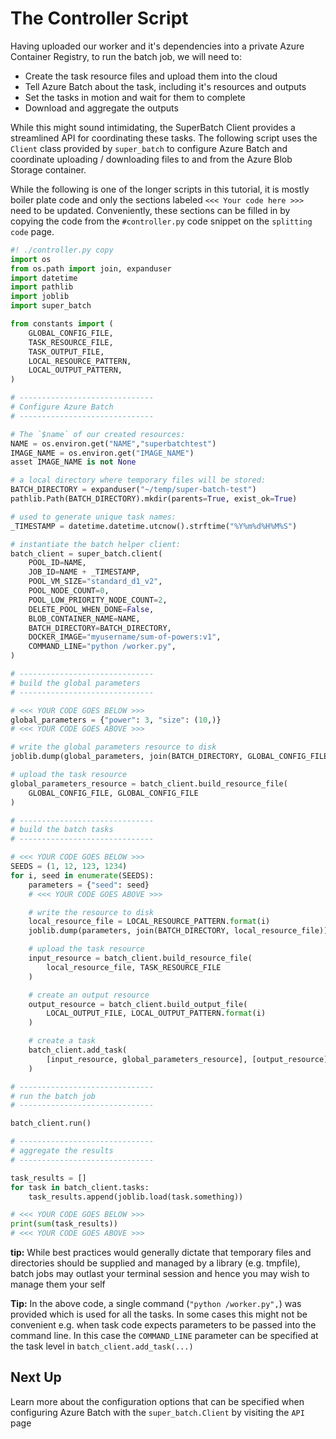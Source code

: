 # The Controller Script

Having uploaded our worker and it's dependencies into a private Azure Container
Registry, to run the batch job, we will need to:

* Create the task resource files and upload them into the cloud
* Tell Azure Batch about the task, including it's resources and outputs
* Set the tasks in motion and wait for them to complete
* Download and aggregate the outputs

While this might sound intimidating, the SuperBatch Client provides a streamlined
API for coordinating these tasks. The following script uses the `Client`
class provided by `super_batch` to configure Azure Batch and coordinate
uploading / downloading files to and from the Azure Blob Storage container.

While the following is one of the longer scripts in this tutorial, it is
mostly boiler plate code and only the sections labeled `<<< Your code here >>>`
need to be updated. Conveniently, these sections can be filled in by copying
the code from the `#controller.py` code snippet on the `splitting code` page.

```python
#! ./controller.py copy
import os
from os.path import join, expanduser
import datetime
import pathlib
import joblib
import super_batch

from constants import (
    GLOBAL_CONFIG_FILE,
    TASK_RESOURCE_FILE,
    TASK_OUTPUT_FILE,
    LOCAL_RESOURCE_PATTERN,
    LOCAL_OUTPUT_PATTERN,
)

# ------------------------------
# Configure Azure Batch
# ------------------------------

# The `$name` of our created resources:
NAME = os.environ.get("NAME","superbatchtest")
IMAGE_NAME = os.environ.get("IMAGE_NAME")
asset IMAGE_NAME is not None

# a local directory where temporary files will be stored:
BATCH_DIRECTORY = expanduser("~/temp/super-batch-test")
pathlib.Path(BATCH_DIRECTORY).mkdir(parents=True, exist_ok=True)

# used to generate unique task names:
_TIMESTAMP = datetime.datetime.utcnow().strftime("%Y%m%d%H%M%S")

# instantiate the batch helper client:
batch_client = super_batch.client(
    POOL_ID=NAME,
    JOB_ID=NAME + _TIMESTAMP,
    POOL_VM_SIZE="standard_d1_v2",
    POOL_NODE_COUNT=0,
    POOL_LOW_PRIORITY_NODE_COUNT=2,
    DELETE_POOL_WHEN_DONE=False,
    BLOB_CONTAINER_NAME=NAME,
    BATCH_DIRECTORY=BATCH_DIRECTORY,
    DOCKER_IMAGE="myusername/sum-of-powers:v1",
    COMMAND_LINE="python /worker.py",
)

# ------------------------------
# build the global parameters
# ------------------------------

# <<< YOUR CODE GOES BELOW >>>
global_parameters = {"power": 3, "size": (10,)}
# <<< YOUR CODE GOES ABOVE >>>

# write the global parameters resource to disk
joblib.dump(global_parameters, join(BATCH_DIRECTORY, GLOBAL_CONFIG_FILE))

# upload the task resource
global_parameters_resource = batch_client.build_resource_file(
    GLOBAL_CONFIG_FILE, GLOBAL_CONFIG_FILE
)

# ------------------------------
# build the batch tasks
# ------------------------------

# <<< YOUR CODE GOES BELOW >>>
SEEDS = (1, 12, 123, 1234)
for i, seed in enumerate(SEEDS):
    parameters = {"seed": seed}
    # <<< YOUR CODE GOES ABOVE >>>

    # write the resource to disk
    local_resource_file = LOCAL_RESOURCE_PATTERN.format(i)
    joblib.dump(parameters, join(BATCH_DIRECTORY, local_resource_file))

    # upload the task resource
    input_resource = batch_client.build_resource_file(
        local_resource_file, TASK_RESOURCE_FILE
    )

    # create an output resource
    output_resource = batch_client.build_output_file(
        LOCAL_OUTPUT_FILE, LOCAL_OUTPUT_PATTERN.format(i)
    )

    # create a task
    batch_client.add_task(
        [input_resource, global_parameters_resource], [output_resource]
    )

# ------------------------------
# run the batch job
# ------------------------------

batch_client.run()

# ------------------------------
# aggregate the results
# ------------------------------

task_results = []
for task in batch_client.tasks:
    task_results.append(joblib.load(task.something))

# <<< YOUR CODE GOES BELOW >>>
print(sum(task_results))
# <<< YOUR CODE GOES ABOVE >>>
```

**tip:** While best practices would generally dictate that temporary files and
directories should be supplied and managed by a library (e.g. tmpfile), batch
jobs may outlast your terminal session and hence you may wish to manage them
your self

**Tip:** In the above code, a single command (`"python /worker.py",`) was
provided which is used for all the tasks. In some cases this might not be
convenient e.g. when task code expects parameters to be passed into the
command line. In this case the `COMMAND_LINE` parameter can be specified at
the task level in `batch_client.add_task(...)`

## Next Up

Learn more about the configuration options that can be specified when configuring
Azure Batch with the `super_batch.Client` by visiting the `API` page